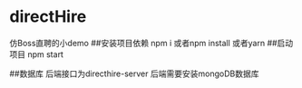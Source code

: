 # directHire
仿Boss直聘的小demo
##安装项目依赖
    npm i
    或者npm install
    或者yarn
##启动项目
    npm start
    
##数据库
    后端接口为directhire-server
    后端需要安装mongoDB数据库
